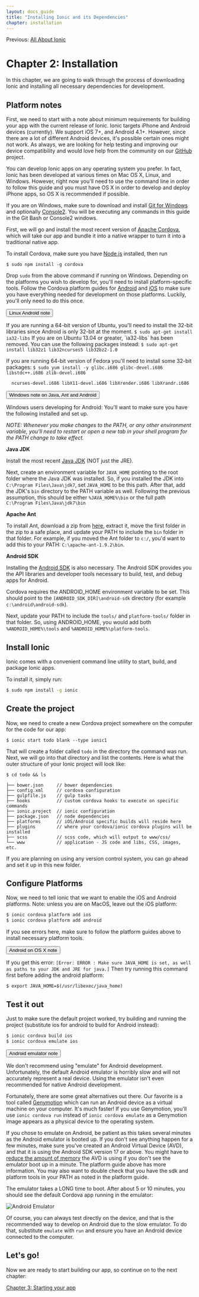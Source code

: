 ```yaml
---
layout: docs_guide
title: "Installing Ionic and its Dependencies"
chapter: installation
---
```


Previous: <a href="preface.html">All About Ionic</a>

# Chapter 2: Installation

In this chapter, we are going to walk through the process of downloading Ionic and installing all necessary dependencies for development.

## Platform notes

First, we need to start with a note about minimum requirements for building your app with the current release of Ionic. Ionic targets iPhone and Android devices (currently). We support iOS 7+, and Android 4.1+. However, since there are a lot of different Android devices, it's possible certain ones might not work. As always, we are looking for help testing and improving our device compatibility and would love help from the community on our [GitHub](https://github.com/ionic-team/ionic) project.

You can develop Ionic apps on any operating system you prefer. In fact, Ionic has been developed at various times on Mac OS X, Linux, and Windows. However, right now you'll need to use the command line in order to follow this guide and you must have OS X in order to develop and deploy iPhone apps, so OS X is recommended if possible.

If you are on Windows, make sure to download and install [Git for Windows](http://git-scm.com/download/win) and optionally [Console2](http://sourceforge.net/projects/console/). You will be executing any commands in this guide in the Git Bash or Console2 windows.

First, we will go and install the most recent version of [Apache Cordova](http://cordova.apache.org/), which will take our app and bundle it into a native wrapper to turn it into a traditional native app.

To install Cordova, make sure you have [Node.js](http://nodejs.org/) installed, then run

    $ sudo npm install -g cordova

Drop `sudo` from the above command if running on Windows. Depending on the platforms you wish to develop for, you'll need to install platform-specific tools. Follow the Cordova platform guides for [Android](http://cordova.apache.org/docs/en/latest/guide/platforms/android/index.html) and [iOS](http://cordova.apache.org/docs/en/latest/guide/platforms/ios/index.html) to make sure you have everything needed for development on those platforms. Luckily, you'll only need to do this once.

<button type="button" class="btn btn-danger btn-sm" data-toggle="collapse" data-target="#android-linux-note">
  Linux Android note
</button>

<div id="android-linux-note" class="collapse well">
<p>
  If you are running a 64-bit version of Ubuntu, you'll need to install the 32-bit libraries since Android is only 32-bit at the moment.
  <code>$ sudo apt-get install ia32-libs</code>
  If you are on Ubuntu 13.04 or greater, `ia32-libs` has been removed. You can use the following packages instead:
  <code>$ sudo apt-get install lib32z1 lib32ncurses5 lib32bz2-1.0</code>
</p>
<p>If you are running 64-bit version of Fedora you'll need to install some 32-bit packages:
  <code>$ sudo yum install -y glibc.i686 glibc-devel.i686 libstdc++.i686 zlib-devel.i686<br/>
  ncurses-devel.i686 libX11-devel.i686 libXrender.i686 libXrandr.i686</code>
</p>
</div>

<button type="button" class="btn btn-danger btn-sm" data-toggle="collapse" data-target="#java-note">
  Windows note on Java, Ant and Android
</button>

<div id="java-note" class="collapse well">
<p>
Windows users developing for Android: You'll want to make sure you have the following installed and set up.
</p>
<p>
<em>NOTE: Whenever you make changes to the PATH, or any other environment variable, you'll need to restart or open a new tab in your shell program for the PATH change to take effect.</em>
</p>
<p>
<strong>Java JDK</strong>
</p>
<p>
Install the most recent <a href="http://www.oracle.com/technetwork/java/javase/downloads/jdk7-downloads-1880260.html">Java JDK</a> (NOT just the JRE).
</p>
<p>
Next, create an environment variable for <code>JAVA_HOME</code> pointing to the root folder where the Java JDK was installed. So, if you installed the JDK into <code>C:\Program Files\Java\jdk7</code>, set <code>JAVA_HOME</code> to be this path. After that, add the JDK's <code>bin</code> directory to the PATH variable as well. Following the previous assumption, this should be either <code>%JAVA_HOME%\bin</code> or the full path <code>C:\Program Files\Java\jdk7\bin</code>
</p>
<p>
<strong>Apache Ant</strong>
</p>
<p>
To install Ant, download a zip from <a href="http://ant.apache.org/bindownload.cgi">here</a>, extract it, move the first folder in the zip to a safe place, and update your PATH to include the <code>bin</code> folder in that folder. For example, if you moved the Ant folder to <code>c:/</code>, you'd want to add this to your PATH: <code>C:\apache-ant-1.9.2\bin</code>.
</p>
<p>
<strong>Android SDK</strong>
</p>
<p>Installing the <a href="http://developer.android.com/sdk/index.html">Android SDK</a> is also necessary. The Android SDK provides you the API libraries and developer tools necessary to build, test, and debug apps for Android.
</p>
<p>
Cordova requires the ANDROID_HOME environment variable to be set. This should point to the <code>[ANDROID_SDK_DIR]\android-sdk</code> directory (for example <code>c:\android\android-sdk</code>).
</p>
<p>
Next, update your PATH to include the <code>tools/</code> and <code>platform-tools/</code> folder in that folder. So, using ANDROID_HOME, you would add both <code>%ANDROID_HOME%\tools</code> and <code>%ANDROID_HOME%\platform-tools</code>.
</p>
</div>

## Install Ionic

Ionic comes with a convenient command line utility to start, build, and package Ionic apps.

To install it, simply run:

```bash
$ sudo npm install -g ionic
```

## Create the project

Now, we need to create a new Cordova project somewhere on the computer for the code for our app:

    $ ionic start todo blank --type ionic1

That will create a folder called `todo` in the directory the command was run. Next, we will go into that directory and list the contents. Here is what the outer structure of your Ionic project will look like:

    $ cd todo && ls

    ├── bower.json     // bower dependencies
    ├── config.xml     // cordova configuration
    ├── gulpfile.js    // gulp tasks
    ├── hooks          // custom cordova hooks to execute on specific commands
    ├── ionic.project  // ionic configuration
    ├── package.json   // node dependencies
    ├── platforms      // iOS/Android specific builds will reside here
    ├── plugins        // where your cordova/ionic cordova plugins will be installed
    ├── scss           // scss code, which will output to www/css/
    └── www            // application - JS code and libs, CSS, images, etc.

If you are planning on using any version control system, you can go ahead and set it up in this new folder.

## Configure Platforms

Now, we need to tell ionic that we want to enable the iOS and Android platforms. Note: unless you are on MacOS, leave out the iOS platform:

```bash
$ ionic cordova platform add ios
$ ionic cordova platform add android
```

If you see errors here, make sure to follow the platform guides above to install necessary platform tools.

<button type="button" class="btn btn-danger btn-sm" data-toggle="collapse" data-target="#osx-android-note">
  Android on OS X note
</button>

<div id="osx-android-note" class="collapse well">
<p>
  If you get this error: <code>[Error: ERROR : Make sure JAVA_HOME is set, as well as paths to your JDK and JRE for java.]</code> Then try running this command first before adding the android platform:
</p>
<p>
  <code>$ export JAVA_HOME=$(/usr/libexec/java_home)</code>
</p>
</div>

## Test it out

Just to make sure the default project worked, try building and running the project (substitute ios for android to build for Android instead):

```bash
$ ionic cordova build ios
$ ionic cordova emulate ios
```

<button type="button" class="btn btn-danger btn-sm" data-toggle="collapse" data-target="#android-emulator-note">
  Android emulator note
</button>

<div id="android-emulator-note" class="collapse well">
<p>
  We don't recommend using "emulate" for Android development. Unfortunately, the default Android emulator is horribly slow and will not accurately represent
a real device. Using the emulator isn't even recommended for native Android development.
</p>
<p>
  Fortunately, there are some great alternatives out there. Our favorite is a tool called <a href="http://genymotion.com/">Genymotion</a> which can run an Android device as a virtual machine on your computer. It's much faster! If you use Genymotion, you'll use <code>ionic cordova run</code> instead of <code>ionic cordova emulate</code> as a Genymotion image appears as a physical device to the operating system.
</p>
<p>
If you chose to emulate on Android, be patient as this takes several minutes as the Android emulator is booted up. If you don't see anything happen for a few minutes, make sure you've created an Android Virtual Device (AVD), and that it is using the Android SDK version 17 or above. You might have to <a href="http://stackoverflow.com/questions/7222906/failed-to-allocate-memory-8">reduce the amount of memory</a> the AVD is using if you don't see the emulator boot up in a minute. The platform guide above has more information. You may also want to double check that you have the sdk and platform tools in your PATH as noted in the platform guide.
</p>
<p>

The emulator takes a LONG time to boot. After about 5 or 10 minutes, you should see the default Cordova app running in the emulator:

<img src="http://ionicframework.com.s3.amazonaws.com/guide/0.1.0/1-emulator.jpg" alt="Android Emulator">
</p>
<p>
Of course, you can always test directly on the device, and that is the recommended way to develop on Android due to the slow emulator. To do that,
substitute <code>emulate</code> with <code>run</code> and ensure you have an Android device connected to the computer.
</p>
</div>

## Let's go!

Now we are ready to start building our app, so continue on to the next chapter:

[Chapter 3: Starting your app](starting.html)
